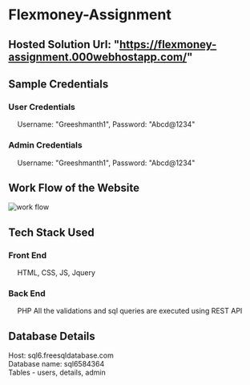 # Flexmoney-Assignment
## Hosted Solution Url: "https://flexmoney-assignment.000webhostapp.com/"

## Sample Credentials
###  User Credentials
&emsp; Username: "Greeshmanth1", Password: "Abcd@1234"
  
###  Admin Credentials
&emsp; Username: "Greeshmanth1", Password: "Abcd@1234" 
  

 
## Work Flow of the Website
![work flow](https://user-images.githubusercontent.com/79304704/207672014-a5e3984e-dd36-4672-9c64-669ff6146d5a.png)

## Tech Stack Used
 ### Front End 
&emsp; HTML, CSS, JS, Jquery
 ### Back End
&emsp; PHP 
All the validations and sql queries are executed using REST API

## Database Details
Host: sql6.freesqldatabase.com <br>
Database name: sql6584364 <br>
Tables - users, details, admin <br>

